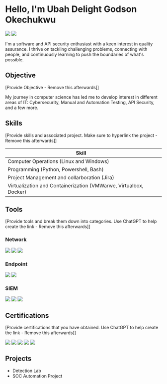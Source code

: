 # Hello, I'm Ubah Delight Godson Okechukwu
<a href="www.linkedin.com/in/ubah-delight-godson-okechukwu-79689b1a6"><img src="https://img.shields.io/badge/-LinkedIn-0072b1?&style=for-the-badge&logo=linkedin&logoColor=white" /></a>
<a href="https://medium.com/@delight.verse01"><img src="https://img.shields.io/badge/-Medium-12100E?&style=for-the-badge&logo=medium&logoColor=white" /></a>

I'm a software and API security enthusiast with a keen interest in quality assurance. I thrive on tackling challenging problems, connecting with people, and continuously learning to push the boundaries of what's possible.

## Objective
[Provide Objective - Remove this afterwards]]

My journey in computer science has led me to develop interest in different areas of IT: Cybersecurity, Manual and Automation Testing, API Security, and a few more.

## Skills
[Provide skills and associated project. Make sure to hyperlink the project - Remove this afterwards]]

| Skill                                         |         |
|-----------------------------------------------|----------------------------|
| Computer Operations (Linux and Windows)   | <a href="https://google.com"></a>|
| Programming (Python, Powershell, Bash) | <a href="https://google.com"></a>|
| Project Management and collarboration (Jira)       | <a href="https://google.com"></a>|
| Virtualization and Containerization (VMWarwe, Virtualbox, Docker)     | <a href="https://google.com"></a>|


## Tools
[Provide tools and break them down into categories. Use ChatGPT to help create the link - Remove this afterwards]]

### Network
<div>
    <img src="https://img.shields.io/badge/-Wireshark-1679A7?&style=for-the-badge&logo=Wireshark&logoColor=white" />
    <img src="https://img.shields.io/badge/-Suricata-EF3B2D?&style=for-the-badge&logo=Suricata&logoColor=white" />
    <img src="https://img.shields.io/badge/-Zeek-777BB4?&style=for-the-badge&logo=Zeek&logoColor=white" />
</div>

### Endpoint
<div>
    <img src="https://img.shields.io/badge/-Microsoft_Defender_for_Endpoint-00A4EF?&style=for-the-badge&logo=Microsoft&logoColor=white" />
    <img src="https://img.shields.io/badge/-Velociraptor-4B275F?&style=for-the-badge&logo=Velociraptor&logoColor=white" />
</div>

### SIEM
<div>
    <img src="https://img.shields.io/badge/-Microsoft_Sentinel-0078D4?&style=for-the-badge&logo=Microsoft&logoColor=white" />
    <img src="https://img.shields.io/badge/-Splunk-000000?&style=for-the-badge&logo=Splunk&logoColor=white" />
    <img src="https://img.shields.io/badge/-Elastic-005571?&style=for-the-badge&logo=Elastic&logoColor=white" />
</div>

## Certifications
[Provide certifications that you have obtained. Use ChatGPT to help create the link - Remove this afterwards]]
<div>
<img src="https://img.shields.io/badge/-Security%2B-FF0000?&style=for-the-badge&logo=CompTIA&logoColor=white" />
<img src="https://img.shields.io/badge/-Network%2B-007ACC?&style=for-the-badge&logo=CompTIA&logoColor=white" />
<img src="https://img.shields.io/badge/-A%2B-4D4D4D?&style=for-the-badge&logo=CompTIA&logoColor=white" />
<img src="https://img.shields.io/badge/-CDSA-006400?&style=for-the-badge&logoColor=white" />
<img src="https://img.shields.io/badge/-CCD-000080?&style=for-the-badge&logoColor=white" />
</div>

## Projects
- Detection Lab
- SOC Automation Project
